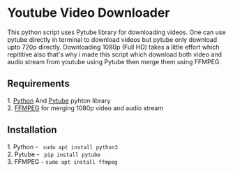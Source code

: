 # Youtube Video Downloader

This python script uses Pytube library for downloading videos. One can use pytube directly in terminal to download videos but pytube only download upto 720p directly. Downloading 1080p (Full HD) takes a little effort which repititive also that's why i made this script which download both video and audio stream from youtube using Pytube then merge them using FFMPEG.

<h2>Requirements</h2>
1. <a href="https://www.python.org/">Python</a> And <a href="https://pytube.io/en/latest/">Pytube</a> pyhton library </br>
2. <a href="https://ffmpeg.org/">FFMPEG</a> for merging 1080p video and audio stream </br>

<h2>Installation</h2>
1. Python - <code> sudo apt install python3</code> </br>
2. Pytube - <code> pip install pytube</code> </br>
3. FFMPEG -  <code>sudo apt install ffmpeg</code> </br>

